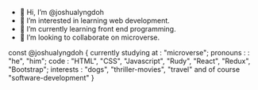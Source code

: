 - 👋 Hi, I’m @joshualyngdoh
- 👀 I’m interested in learning web development.
- 🌱 I’m currently learning front end programming.
- 💞️ I’m looking to collaborate on microverse.


const @joshualyngdoh {
  currently studying at : "microverse";
  pronouns : : "he", "him";
  code : "HTML", "CSS", "Javascript", "Rudy", "React", "Redux", "Bootstrap";
  interests : "dogs", "thriller-movies", "travel" and of course "software-development"
}

